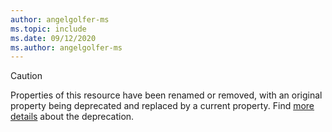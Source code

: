 ```yaml
---
author: angelgolfer-ms
ms.topic: include
ms.date: 09/12/2020
ms.author: angelgolfer-ms
---
```


<!-- markdownlint-disable MD041-->

> [!CAUTION]
> Properties of this resource have been renamed or removed, with an original property being deprecated and replaced by a current property. Find [more details](/graph/api/resources/search-api-overview?preserve-view=true#schema-change-deprecation-warning) about the deprecation.
